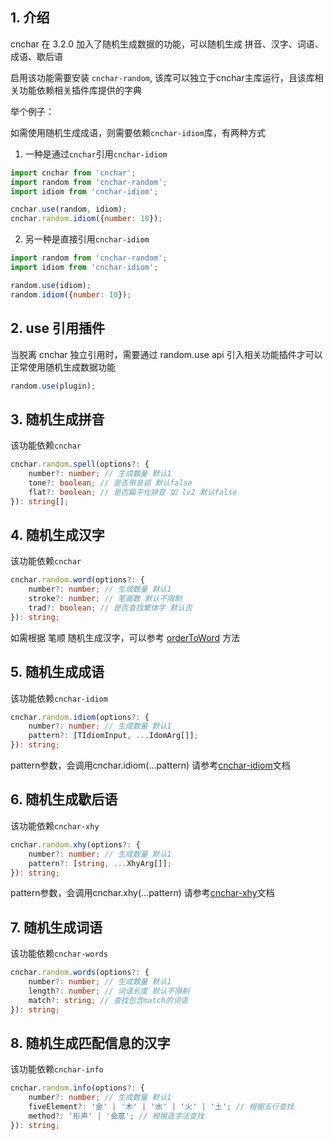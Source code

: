 ## 1. 介绍

cnchar 在 3.2.0 加入了随机生成数据的功能，可以随机生成 拼音、汉字、词语、成语、歇后语

启用该功能需要安装 `cnchar-random`, 该库可以独立于cnchar主库运行，且该库相关功能依赖相关插件库提供的字典

举个例子：

如需使用随机生成成语，则需要依赖`cnchar-idiom`库，有两种方式

1. 一种是通过`cnchar`引用`cnchar-idiom`

```js
import cnchar from 'cnchar';
import random from 'cnchar-random';
import idiom from 'cnchar-idiom';

cnchar.use(random, idiom);
cnchar.random.idiom({number: 10});
```

2. 另一种是直接引用`cnchar-idiom`

```js
import random from 'cnchar-random';
import idiom from 'cnchar-idiom';

random.use(idiom);
random.idiom({number: 10});
```

## 2. use 引用插件

当脱离 cnchar 独立引用时，需要通过 random.use api 引入相关功能插件才可以正常使用随机生成数据功能

```js
random.use(plugin);
```

## 3. 随机生成拼音

该功能依赖`cnchar`

```ts
cnchar.random.spell(options?: {
    number?: number; // 生成数量 默认1
    tone?: boolean; // 是否带音调 默认false
    flat?: boolean; // 是否扁平化拼音 如 lv2 默认false
}): string[];
```

## 4. 随机生成汉字

该功能依赖`cnchar`

```ts
cnchar.random.word(options?: {
    number?: number; // 生成数量 默认1
    stroke?: number; // 笔画数 默认不限制
    trad?: boolean; // 是否查找繁体字 默认否
}): string;
```

如需根据 笔顺 随机生成汉字，可以参考 [orderToWord](/doc/order.html#_4-%E7%AC%94%E7%94%BB%E6%8E%A8%E5%87%BA%E5%8E%9F%E6%B1%89%E5%AD%97-ordertoword) 方法

## 5. 随机生成成语

该功能依赖`cnchar-idiom`

```ts
cnchar.random.idiom(options?: {
    number?: number; // 生成数量 默认1
    pattern?: [TIdiomInput, ...IdomArg[]];
}): string;
```

pattern参数，会调用cnchar.idiom(...pattern) 请参考[cnchar-idiom](/doc/idiom.html)文档

## 6. 随机生成歇后语

该功能依赖`cnchar-xhy`

```ts
cnchar.random.xhy(options?: {
    number?: number; // 生成数量 默认1
    pattern?: [string, ...XhyArg[]];
}): string;
```

pattern参数，会调用cnchar.xhy(...pattern) 请参考[cnchar-xhy](/doc/xhy.html)文档

## 7. 随机生成词语

该功能依赖`cnchar-words`

```ts
cnchar.random.words(options?: {
    number?: number; // 生成数量 默认1
    length?: number; // 词语长度 默认不限制
    match?: string; // 查找包含match的词语
}): string;
```

## 8. 随机生成匹配信息的汉字

该功能依赖`cnchar-info`

```ts
cnchar.random.info(options?: {
    number?: number; // 生成数量 默认1
    fiveElement?: '金' | '木' | '水' | '火' | '土'; // 根据五行查找
    method?: '形声' | '会意'; // 根据造字法查找
}): string;
```

